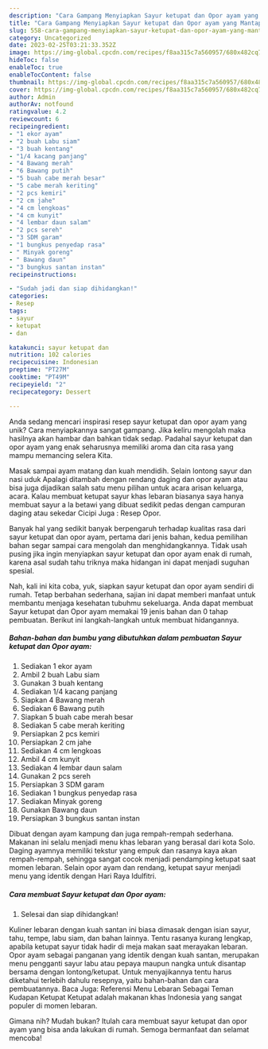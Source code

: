 ```yaml
---
description: "Cara Gampang Menyiapkan Sayur ketupat dan Opor ayam yang Mantap"
title: "Cara Gampang Menyiapkan Sayur ketupat dan Opor ayam yang Mantap"
slug: 558-cara-gampang-menyiapkan-sayur-ketupat-dan-opor-ayam-yang-mantap
category: Uncategorized
date: 2023-02-25T03:21:33.352Z
image: https://img-global.cpcdn.com/recipes/f8aa315c7a560957/680x482cq70/sayur-ketupat-dan-opor-ayam-foto-resep-utama.jpg
hideToc: false
enableToc: true
enableTocContent: false
thumbnail: https://img-global.cpcdn.com/recipes/f8aa315c7a560957/680x482cq70/sayur-ketupat-dan-opor-ayam-foto-resep-utama.jpg
cover: https://img-global.cpcdn.com/recipes/f8aa315c7a560957/680x482cq70/sayur-ketupat-dan-opor-ayam-foto-resep-utama.jpg
author: Admin
authorAv: notfound
ratingvalue: 4.2
reviewcount: 6
recipeingredient:
- "1 ekor ayam"
- "2 buah Labu siam"
- "3 buah kentang"
- "1/4 kacang panjang"
- "4 Bawang merah"
- "6 Bawang putih"
- "5 buah cabe merah besar"
- "5 cabe merah keriting"
- "2 pcs kemiri"
- "2 cm jahe"
- "4 cm lengkoas"
- "4 cm kunyit"
- "4 lembar daun salam"
- "2 pcs sereh"
- "3 SDM garam"
- "1 bungkus penyedap rasa"
- " Minyak goreng"
- " Bawang daun"
- "3 bungkus santan instan"
recipeinstructions:

- "Sudah jadi dan siap dihidangkan!"
categories:
- Resep
tags:
- sayur
- ketupat
- dan

katakunci: sayur ketupat dan 
nutrition: 102 calories
recipecuisine: Indonesian
preptime: "PT27M"
cooktime: "PT49M"
recipeyield: "2"
recipecategory: Dessert

---
```





Anda sedang mencari inspirasi resep sayur ketupat dan opor ayam yang unik? Cara menyiapkannya sangat gampang. Jika keliru mengolah maka hasilnya akan hambar dan bahkan tidak sedap. Padahal sayur ketupat dan opor ayam yang enak seharusnya memiliki aroma dan cita rasa yang mampu memancing selera Kita.





Masak sampai ayam matang dan kuah mendidih. Selain lontong sayur dan nasi uduk Apalagi ditambah dengan rendang daging dan opor ayam atau bisa juga dijadikan salah satu menu pilihan untuk acara arisan keluarga, acara. Kalau membuat ketupat sayur khas lebaran biasanya saya hanya membuat sayur a la betawi yang dibuat sedikit pedas dengan campuran daging atau sekedar Cicipi Juga : Resep Opor.

Banyak hal yang sedikit banyak berpengaruh terhadap kualitas rasa dari sayur ketupat dan opor ayam, pertama dari jenis bahan, kedua pemilihan bahan segar sampai cara mengolah dan menghidangkannya. Tidak usah pusing jika ingin menyiapkan sayur ketupat dan opor ayam enak di rumah, karena asal sudah tahu triknya maka hidangan ini dapat menjadi suguhan spesial.






Nah, kali ini kita coba, yuk, siapkan sayur ketupat dan opor ayam sendiri di rumah. Tetap berbahan sederhana, sajian ini dapat memberi manfaat untuk membantu menjaga kesehatan tubuhmu sekeluarga. Anda dapat membuat Sayur ketupat dan Opor ayam memakai 19 jenis bahan dan 0 tahap pembuatan. Berikut ini langkah-langkah untuk membuat hidangannya.

<!--inarticleads1-->

##### Bahan-bahan dan bumbu yang dibutuhkan dalam pembuatan Sayur ketupat dan Opor ayam:

1. Sediakan 1 ekor ayam
1. Ambil 2 buah Labu siam
1. Gunakan 3 buah kentang
1. Sediakan 1/4 kacang panjang
1. Siapkan 4 Bawang merah
1. Sediakan 6 Bawang putih
1. Siapkan 5 buah cabe merah besar
1. Sediakan 5 cabe merah keriting
1. Persiapkan 2 pcs kemiri
1. Persiapkan 2 cm jahe
1. Sediakan 4 cm lengkoas
1. Ambil 4 cm kunyit
1. Sediakan 4 lembar daun salam
1. Gunakan 2 pcs sereh
1. Persiapkan 3 SDM garam
1. Sediakan 1 bungkus penyedap rasa
1. Sediakan  Minyak goreng
1. Gunakan  Bawang daun
1. Persiapkan 3 bungkus santan instan


Dibuat dengan ayam kampung dan juga rempah-rempah sederhana. Makanan ini selalu menjadi menu khas lebaran yang berasal dari kota Solo. Daging ayamnya memiliki tekstur yang empuk dan rasanya kaya akan rempah-rempah, sehingga sangat cocok menjadi pendamping ketupat saat momen lebaran. Selain opor ayam dan rendang, ketupat sayur menjadi menu yang identik dengan Hari Raya Idulfitri. 

<!--inarticleads2-->

##### Cara membuat Sayur ketupat dan Opor ayam:


1. Selesai dan siap dihidangkan!

Kuliner lebaran dengan kuah santan ini biasa dimasak dengan isian sayur, tahu, tempe, labu siam, dan bahan lainnya. Tentu rasanya kurang lengkap, apabila ketupat sayur tidak hadir di meja makan saat merayakan lebaran. Opor ayam sebagai panganan yang identik dengan kuah santan, merupakan menu pengganti sayur labu atau pepaya maupun nangka untuk disantap bersama dengan lontong/ketupat. Untuk menyajikannya tentu harus diketahui terlebih dahulu resepnya, yaitu bahan-bahan dan cara pembuatannya. Baca Juga: Referensi Menu Lebaran Sebagai Teman Kudapan Ketupat Ketupat adalah makanan khas Indonesia yang sangat populer di momen lebaran. 

Gimana nih? Mudah bukan? Itulah cara membuat sayur ketupat dan opor ayam yang bisa anda lakukan di rumah. Semoga bermanfaat dan selamat mencoba!
